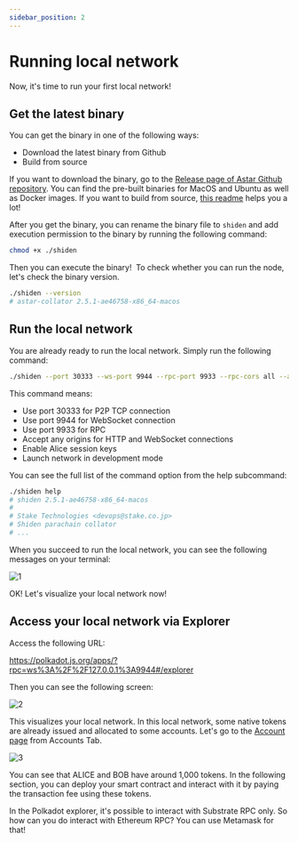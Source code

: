 ```yaml
---
sidebar_position: 2
---
```


# Running local network

Now, it's time to run your first local network!

## Get the latest binary

You can get the binary in one of the following ways:

- Download the latest binary from Github
- Build from source

If you want to download the binary, go to the [Release page of Astar Github repository](https://github.com/AstarNetwork/Astar/releases). You can find the pre-built binaries for MacOS and Ubuntu as well as Docker images.  If you want to build from source, [this readme](https://github.com/AstarNetwork/Astar#building-from-source) helps you a lot!

After you get the binary, you can rename the binary file to `shiden` and add execution permission to the binary by running the following command:

```sh
chmod +x ./shiden
```

Then you can execute the binary!  To check whether you can run the node, let's check the binary version.

```sh
./shiden --version
# astar-collator 2.5.1-ae46758-x86_64-macos
```

## Run the local network

You are already ready to run the local network. Simply run the following command:

```sh
./shiden --port 30333 --ws-port 9944 --rpc-port 9933 --rpc-cors all --alice --dev
```

This command means:

- Use port 30333 for P2P TCP connection
- Use port 9944 for WebSocket connection
- Use port 9933 for RPC
- Accept any origins for HTTP and WebSocket connections
- Enable Alice session keys
- Launch network in development mode

You can see the full list of the command option from the help subcommand:

```sh
./shiden help
# shiden 2.5.1-ae46758-x86_64-macos
# 
# Stake Technologies <devops@stake.co.jp>
# Shiden parachain collator
# ...
```

When you succeed to run the local network, you can see the following messages on your terminal:

![1](img/1.png)

OK! Let's visualize your local network now!

## Access your local network via Explorer

Access the following URL:

<https://polkadot.js.org/apps/?rpc=ws%3A%2F%2F127.0.0.1%3A9944#/explorer>

Then you can see the following screen:

![2](img/2.png)

This visualizes your local network. In this local network, some native tokens are already issued and allocated to some accounts. Let's go to the [Account page](https://polkadot.js.org/apps/?rpc=ws%3A%2F%2F127.0.0.1%3A9944#/accounts) from Accounts Tab.

![3](img/3.png)

You can see that ALICE and BOB have around 1,000 tokens. In the following section, you can deploy your smart contract and interact with it by paying the transaction fee using these tokens.

In the Polkadot explorer, it's possible to interact with Substrate RPC only. So how can you do interact with Ethereum RPC? You can use Metamask for that!
